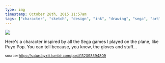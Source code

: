 ```yaml
---
type: img
timestamp: October 28th, 2015 11:57am
tags: ["character", "sketch", "design", "ink", "drawing", "sega", "art"]
---
```

<img src="https://saturdayxiii.github.io/media/132093594809.jpg"/>
                                                                                          
Here's a character inspired by all the Sega games I played on the plane, like Puyo Pop.  You can tell because, you know, the gloves and stuff&hellip;
 
                                    
                
                
                
                
                                
<small>source: https://saturdayxiii.tumblr.com/post/132093594809</small>